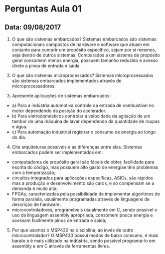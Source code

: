 # Perguntas Aula 01
## Data: 09/08/2017
1. O que são sistemas embarcados?
Sistemas embarcados são sistemas computacionais compostos de hardware e software que atuam em conjunto para cumprir um propósito específico, sejam por si mesmos, seja dentro de outros sistemas. Comparados a um sistema de propósito geral consomem menos energia, possuem tamanho reduzido e acesso direto a pinos de entrada e saída.

2. O que são sistemas microprocessados?
Sistemas microprocessados são sistemas embarcados implementados através de microprocessadores.

3. Apresente aplicações de sistemas embarcados:
- a) Para a indústria automotiva
controle da entrada de combustível no motor dependendo da posição do acelerador.
- b) Para eletrodomésticos
controlar a velocidade da agitação de um tambor de uma máquina de lavar dependendo da quantidade de roupas e água.
- c) Para automação industrial
registrar o consumo de energia ao longo do dia.

4. Cite arquiteturas possíveis e as diferenças entre elas.
Sistemas embarcados podem ser implementados em:
- computadores de propósito geral são fáceis de obter, facilidade para escrita do código, mas possuem alto gasto de energiae têm problemas com a temporização;
- circuitos integrados para aplicações específicas, ASICs, são rápidos mas a produção e desenvolvimento são caros, e só compensam se a demanda é muito alta;
- FPGAs, caracterizadas pela possibilidade de implementar algoritmos de forma paralela, usualmente programadas através de linguagens de descrição de hardware;
- microcontroladores, programéveis usualmente em C, sendo possível o uso da linguagem assembly apropriada, consomem pouca energia e acessam facilmente pinos de entrada e saída;

5. Por que usamos o MSP430 na disciplina, ao invés de outro microcontrolador?
O MSP430 possui modos de baixo consumo, é mais barato e é mais utilizado na indústria, sendo possível programá-lo em assembly e em C através de ferramentas livres.
